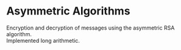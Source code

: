 # Asymmetric Algorithms
Encryption and decryption of messages using the asymmetric RSA algorithm.<br>
Implemented long arithmetic.
